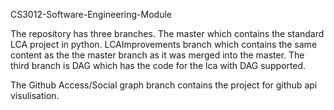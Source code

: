 CS3012-Software-Engineering-Module

The repository has three branches. The master which contains the standard LCA project in python. LCAImprovements branch which contains the same content as the the master branch as it was merged into the master. The third branch is DAG which has the code for the lca with DAG supported. 

The Github Access/Social graph branch contains the project for github api visulisation.
